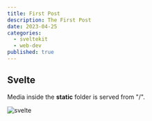 ```yaml
---
title: First Post
description: The First Post
date: 2023-04-25
categories:
  - sveltekit
  - web-dev
published: true
---
```


## Svelte

Media inside the **static** folder is served from "/".

![svelte](favicon.png)
